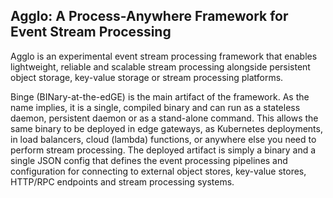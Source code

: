 ## Agglo: A Process-Anywhere Framework for Event Stream Processing

Agglo is an experimental event stream processing framework that enables lightweight, reliable and scalable stream processing alongside persistent object storage, key-value storage or stream processing platforms.

Binge (BINary-at-the-edGE) is the main artifact of the framework. As the name implies, it is a single, compiled binary and can run as a stateless daemon, persistent daemon or as a stand-alone command. This allows the same binary to be deployed in edge gateways, as Kubernetes deployments, in load balancers, cloud (lambda) functions, or anywhere else you need to perform stream processing. The deployed artifact is simply a binary and a single JSON config that defines the event processing pipelines and configuration for connecting to external object stores, key-value stores, HTTP/RPC endpoints and stream processing systems.
